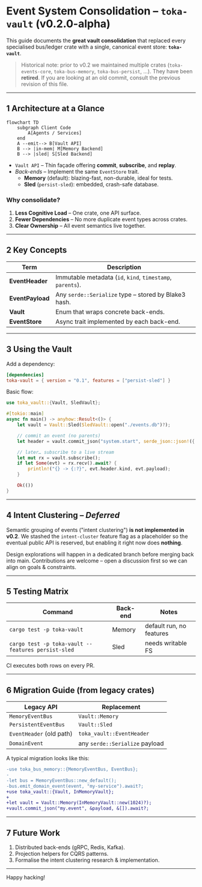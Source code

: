 # Event System Consolidation – `toka-vault` (v0.2.0-alpha)

This guide documents the **great vault consolidation** that replaced every specialised bus/ledger crate with a single, canonical event store: **`toka-vault`**.

> Historical note: prior to v0.2 we maintained multiple crates (`toka-events-core`, `toka-bus-memory`, `toka-bus-persist`, …). They have been **retired**. If you are looking at an old commit, consult the previous revision of this file.

---

## 1  Architecture at a Glance

```mermaid
flowchart TD
    subgraph Client Code
        A[Agents / Services]
    end
    A --emit--> B[Vault API]
    B --> |in-mem| M[Memory Backend]
    B --> |sled| S[Sled Backend]
```

* `Vault API` – Thin façade offering **commit**, **subscribe**, and **replay**.
* _Back-ends_ – Implement the same `EventStore` trait.
  * **Memory** (default): blazing-fast, non-durable, ideal for tests.
  * **Sled** (`persist-sled`): embedded, crash-safe database.

### Why consolidate?

1. **Less Cognitive Load** – One crate, one API surface.
2. **Fewer Dependencies** – No more duplicate event types across crates.
3. **Clear Ownership** – All event semantics live together.

---

## 2  Key Concepts

| Term | Description |
|------|-------------|
| **EventHeader** | Immutable metadata (`id`, `kind`, `timestamp`, `parents`). |
| **EventPayload** | Any `serde::Serialize` type – stored by Blake3 hash. |
| **Vault** | Enum that wraps concrete back-ends. |
| **EventStore** | Async trait implemented by each back-end. |

---

## 3  Using the Vault

Add a dependency:

```toml
[dependencies]
toka-vault = { version = "0.1", features = ["persist-sled"] }
```

Basic flow:

```rust
use toka_vault::{Vault, SledVault};

#[tokio::main]
async fn main() -> anyhow::Result<()> {
    let vault = Vault::Sled(SledVault::open("./events.db")?);

    // commit an event (no parents)
    let header = vault.commit_json("system.start", serde_json::json!({ "pid": 1234 }), &[]).await?;

    // later… subscribe to a live stream
    let mut rx = vault.subscribe();
    if let Some(evt) = rx.recv().await? {
        println!("{} -> {:?}", evt.header.kind, evt.payload);
    }

    Ok(())
}
```

---

## 4  Intent Clustering – _Deferred_

Semantic grouping of events ("intent clustering") **is not implemented in v0.2**. We stashed the `intent-cluster` feature flag as a placeholder so the eventual public API is reserved, but enabling it right now does **nothing**.

Design explorations will happen in a dedicated branch before merging back into main. Contributions are welcome – open a discussion first so we can align on goals & constraints.

---

## 5  Testing Matrix

| Command | Back-end | Notes |
|---------|----------|-------|
| `cargo test -p toka-vault` | Memory | default run, no features |
| `cargo test -p toka-vault --features persist-sled` | Sled | needs writable FS |

CI executes both rows on every PR.

---

## 6  Migration Guide (from legacy crates)

| Legacy API | Replacement |
|------------|-------------|
| `MemoryEventBus` | `Vault::Memory` |
| `PersistentEventBus` | `Vault::Sled` |
| `EventHeader` (old path) | `toka_vault::EventHeader` |
| `DomainEvent` | any `serde::Serialize` payload |

A typical migration looks like this:

```diff
-use toka_bus_memory::{MemoryEventBus, EventBus};
-
-let bus = MemoryEventBus::new_default();
-bus.emit_domain_event(event, "my-service").await?;
+use toka_vault::{Vault, InMemoryVault};
+
+let vault = Vault::Memory(InMemoryVault::new(1024)?);
+vault.commit_json("my.event", &payload, &[]).await?;
```

---

## 7  Future Work

1. Distributed back-ends (gRPC, Redis, Kafka).
2. Projection helpers for CQRS patterns.
3. Formalise the intent clustering research & implementation.

---

Happy hacking!
